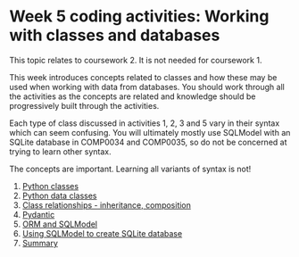 # Week 5 coding activities: Working with classes and databases

This topic relates to coursework 2. It is not needed for coursework 1.

This week introduces concepts related to classes and how these may be used when working with data from databases. You
should work through all the activities as the concepts are related and knowledge should be progressively built through
the activities.

Each type of class discussed in activities 1, 2, 3 and 5 vary in their syntax which can seem confusing. You will
ultimately mostly use SQLModel with an SQLite database in COMP0034 and COMP0035, so do not be concerned at trying to 
learn other syntax.

The concepts are important. Learning all variants of syntax is not!

1. [Python classes](5-01-class.md)
2. [Python data classes](5-02-data-class.md)
3. [Class relationships - inheritance, composition](5-03-inheritance-composition.md)
4. [Pydantic](5-04-pydantic.md)
5. [ORM and SQLModel](5-05-orm-sqlmodel.md)
6. [Using SQLModel to create SQLite database](5-06-sqlmodel-create-db.md)
7. [Summary](5-07-summary.md)
